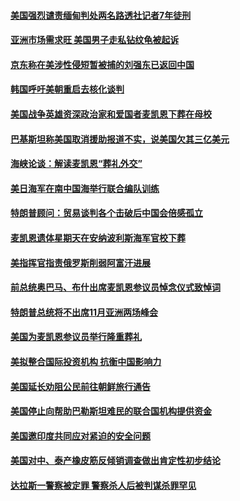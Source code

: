 #### [美国强烈谴责缅甸判处两名路透社记者7年徒刑](../pages/zg_yre_rvq/4555755.md) 

#### [亚洲市场需求旺 美国男子走私钻纹龟被起诉](../pages/zg_yre_rvq/4555562.md) 

#### [京东称在美涉性侵短暂被捕的刘强东已返回中国](../pages/zg_yre_rvq/4555393.md) 

#### [韩国呼吁美朝重启去核化谈判](../pages/zg_yre_rvq/4555264.md) 

#### [美国战争英雄资深政治家和爱国者麦凯恩下葬在母校](../pages/zg_yre_rvq/4554776.md) 

#### [巴基斯坦称美国取消援助报道不实，说美国欠其三亿美元](../pages/zg_yre_rvq/4554773.md) 

#### [海峡论谈：解读麦凯恩“葬礼外交”](../pages/zg_yre_rvq/4554635.md) 

#### [美日海军在南中国海举行联合编队训练](../pages/zg_yre_rvq/4554622.md) 

#### [特朗普顾问：贸易谈判各个击破后中国会倍感孤立](../pages/zg_yre_rvq/4554603.md) 

#### [麦凯恩遗体星期天在安纳波利斯海军官校下葬](../pages/zg_yre_rvq/4554338.md) 

#### [美指挥官指责俄罗斯削弱阿富汗进展](../pages/zg_yre_rvq/4554025.md) 

#### [前总统奥巴马、布什出席麦凯恩参议员悼念仪式致悼词](../pages/zg_yre_rvq/4553930.md) 

#### [特朗普总统将不出席11月亚洲两场峰会](../pages/zg_yre_rvq/4553878.md) 

#### [美国为麦凯恩参议员举行隆重葬礼](../pages/zg_yre_rvq/4553848.md) 

#### [美拟整合国际投资机构 抗衡中国影响力 ](../pages/zg_yre_rvq/4553778.md) 

#### [美国延长劝阻公民前往朝鲜旅行通告](../pages/zg_yre_rvq/4553619.md) 

#### [美国停止向帮助巴勒斯坦难民的联合国机构提供资金](../pages/zg_yre_rvq/4553615.md) 

#### [美国邀印度共同应对紧迫的安全问题 ](../pages/zg_yre_rvq/4553583.md) 

#### [美国对中、泰产橡皮筋反倾销调查做出肯定性初步结论](../pages/zg_yre_rvq/4553575.md) 

#### [达拉斯一警察被定罪 警察杀人后被判谋杀罪罕见](../pages/zg_yre_rvq/4553570.md) 

